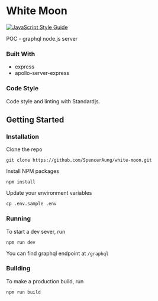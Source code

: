 # White Moon
[![JavaScript Style Guide](https://img.shields.io/badge/code_style-standard-brightgreen.svg)](https://standardjs.com)

POC - graphql node.js server

### Built With

* express
* apollo-server-express

### Code Style
Code style and linting with Standardjs.

## Getting Started

### Installation

Clone the repo
```
git clone https://github.com/SpencerAung/white-moon.git
```

Install NPM packages
```
npm install
```

Update your environment variables
```
cp .env.sample .env
```

### Running

To start a dev sever, run 
```
npm run dev
```
You can find graphql endpoint at `/graphql`

### Building

To make a production build, run
```
npm run build
```
